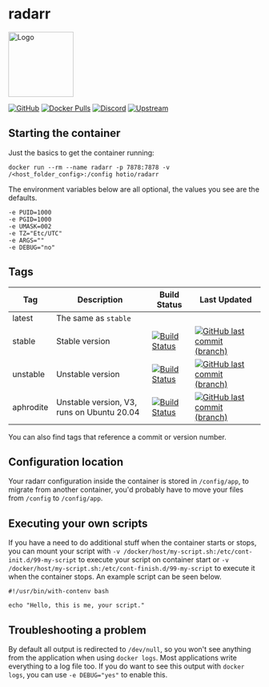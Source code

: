 # radarr

<img src="https://raw.githubusercontent.com/hotio/unraid-templates/master/hotio/img/radarr.png" alt="Logo" height="130" width="130">

[![GitHub](https://img.shields.io/badge/source-github-lightgrey)](https://github.com/hotio/docker-radarr)
[![Docker Pulls](https://img.shields.io/docker/pulls/hotio/radarr)](https://hub.docker.com/r/hotio/radarr)
[![Discord](https://img.shields.io/discord/610068305893523457?color=738ad6&label=discord&logo=discord&logoColor=white)](https://discord.gg/3SnkuKp)
[![Upstream](https://img.shields.io/badge/upstream-project-yellow)](https://github.com/Radarr/Radarr)

## Starting the container

Just the basics to get the container running:

```shell
docker run --rm --name radarr -p 7878:7878 -v /<host_folder_config>:/config hotio/radarr
```

The environment variables below are all optional, the values you see are the defaults.

```shell
-e PUID=1000
-e PGID=1000
-e UMASK=002
-e TZ="Etc/UTC"
-e ARGS=""
-e DEBUG="no"
```

## Tags

| Tag       | Description                                | Build Status                                                                                                                                             | Last Updated                                                                                                                                                        |
| ----------|--------------------------------------------|----------------------------------------------------------------------------------------------------------------------------------------------------------|---------------------------------------------------------------------------------------------------------------------------------------------------------------------|
| latest    | The same as `stable`                       |                                                                                                                                                          |                                                                                                                                                                     |
| stable    | Stable version                             | [![Build Status](https://cloud.drone.io/api/badges/hotio/docker-radarr/status.svg?ref=refs/heads/stable)](https://cloud.drone.io/hotio/docker-radarr)    | [![GitHub last commit (branch)](https://img.shields.io/github/last-commit/hotio/docker-radarr/stable)](https://github.com/hotio/docker-radarr/commits/stable)       |
| unstable  | Unstable version                           | [![Build Status](https://cloud.drone.io/api/badges/hotio/docker-radarr/status.svg?ref=refs/heads/unstable)](https://cloud.drone.io/hotio/docker-radarr)  | [![GitHub last commit (branch)](https://img.shields.io/github/last-commit/hotio/docker-radarr/unstable)](https://github.com/hotio/docker-radarr/commits/unstable)   |
| aphrodite | Unstable version, V3, runs on Ubuntu 20.04 | [![Build Status](https://cloud.drone.io/api/badges/hotio/docker-radarr/status.svg?ref=refs/heads/aphrodite)](https://cloud.drone.io/hotio/docker-radarr) | [![GitHub last commit (branch)](https://img.shields.io/github/last-commit/hotio/docker-radarr/aphrodite)](https://github.com/hotio/docker-radarr/commits/aphrodite) |

You can also find tags that reference a commit or version number.

## Configuration location

Your radarr configuration inside the container is stored in `/config/app`, to migrate from another container, you'd probably have to move your files from `/config` to `/config/app`.

## Executing your own scripts

If you have a need to do additional stuff when the container starts or stops, you can mount your script with `-v /docker/host/my-script.sh:/etc/cont-init.d/99-my-script` to execute your script on container start or `-v /docker/host/my-script.sh:/etc/cont-finish.d/99-my-script` to execute it when the container stops. An example script can be seen below.

```shell
#!/usr/bin/with-contenv bash

echo "Hello, this is me, your script."
```

## Troubleshooting a problem

By default all output is redirected to `/dev/null`, so you won't see anything from the application when using `docker logs`. Most applications write everything to a log file too. If you do want to see this output with `docker logs`, you can use `-e DEBUG="yes"` to enable this.

